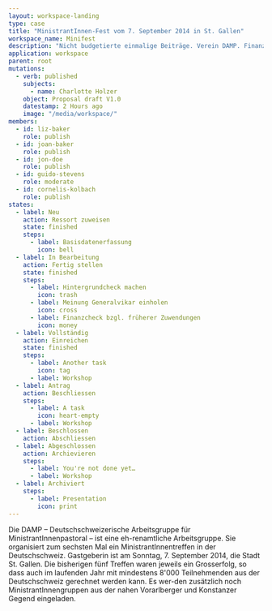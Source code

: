 ```yaml
---
layout: workspace-landing
type: case
title: "MinistrantInnen-Fest vom 7. September 2014 in St. Gallen"
workspace_name: Minifest
description: "Nicht budgetierte einmalige Beiträge. Verein DAMP. Finanzielle Unterstützung des MinistrantInnen-Fest vom 7. September 2014 in St. Gallen"
application: workspace
parent: root
mutations:
  - verb: published
    subjects:
      - name: Charlotte Holzer
    object: Proposal draft V1.0
    datestamp: 2 Hours ago
    image: "/media/workspace/"
members:
  - id: liz-baker
    role: publish
  - id: joan-baker
    role: publish
  - id: jon-doe
    role: publish
  - id: guido-stevens
    role: moderate
  - id: cornelis-kolbach
    role: publish
states:
  - label: Neu
    action: Ressort zuweisen
    state: finished
    steps:
      - label: Basisdatenerfassung
        icon: bell
  - label: In Bearbeitung
    action: Fertig stellen
    state: finished
    steps:
      - label: Hintergrundcheck machen
        icon: trash
      - label: Meinung Generalvikar einholen
        icon: cross
      - label: Finanzcheck bzgl. früherer Zuwendungen
        icon: money
  - label: Vollständig
    action: Einreichen
    state: finished
    steps:
      - label: Another task
        icon: tag
      - label: Workshop
  - label: Antrag
    action: Beschliessen
    steps:
      - label: A task
        icon: heart-empty
      - label: Workshop
  - label: Beschlossen
    action: Abschliessen
  - label: Abgeschlossen
    action: Archievieren
    steps:
      - label: You're not done yet…
      - label: Workshop
  - label: Archiviert
    steps:
      - label: Presentation
        icon: print
---
```


Die DAMP – Deutschschweizerische Arbeitsgruppe für MinistrantInnenpastoral – ist eine eh-renamtliche Arbeitsgruppe. Sie organisiert zum sechsten Mal ein MinistrantInnentreffen in der Deutschschweiz. Gastgeberin ist am Sonntag, 7. September 2014, die Stadt St. Gallen. Die bisherigen fünf Treffen waren jeweils ein Grosserfolg, so dass auch im laufenden Jahr mit mindestens 8'000 Teilnehmenden aus der Deutschschweiz gerechnet werden kann. Es wer-den zusätzlich noch MinistrantInnengruppen aus der nahen Vorarlberger und Konstanzer Gegend eingeladen.
